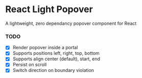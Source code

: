 # React Light Popover

A lightweight, zero dependancy popover component for React

### TODO

- [x] Render popover inside a portal
- [x] Supports positions left, right, top, bottom
- [x] Supports align center (default), start, end
- [x] Persist on scroll
- [x] Switch direction on boundary violation
